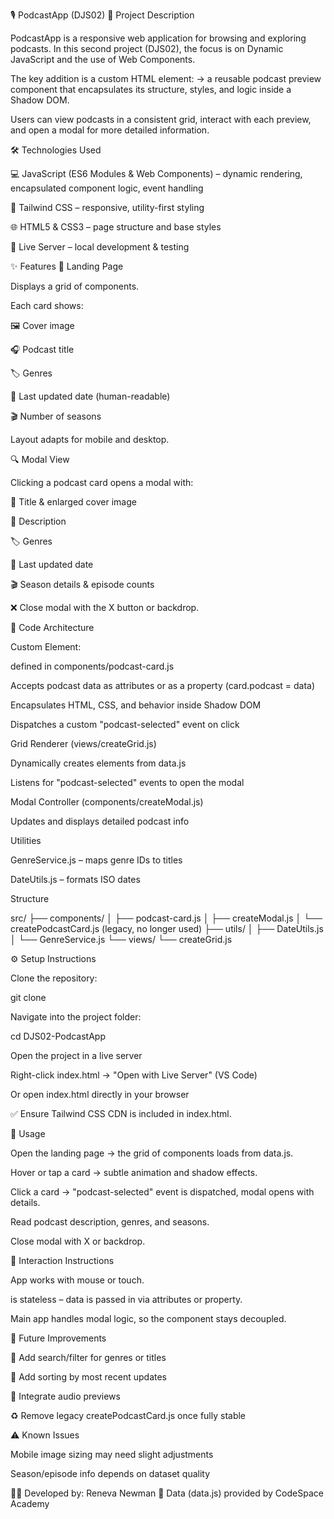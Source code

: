 🎙️ PodcastApp (DJS02)
📝 Project Description

PodcastApp is a responsive web application for browsing and exploring podcasts.
In this second project (DJS02), the focus is on Dynamic JavaScript and the use of Web Components.

The key addition is a custom HTML element:
<podcast-card> → a reusable podcast preview component that encapsulates its structure, styles, and logic inside a Shadow DOM.

Users can view podcasts in a consistent grid, interact with each preview, and open a modal for more detailed information.

🛠️ Technologies Used

💻 JavaScript (ES6 Modules & Web Components) – dynamic rendering, encapsulated component logic, event handling

🎨 Tailwind CSS – responsive, utility-first styling

🌐 HTML5 & CSS3 – page structure and base styles

🚀 Live Server – local development & testing

✨ Features
📄 Landing Page

Displays a grid of <podcast-card> components.

Each card shows:

🖼️ Cover image

🎧 Podcast title

🏷️ Genres

📅 Last updated date (human-readable)

🎬 Number of seasons

Layout adapts for mobile and desktop.

🔍 Modal View

Clicking a podcast card opens a modal with:

🎯 Title & enlarged cover image

📖 Description

🏷️ Genres

📅 Last updated date

🎬 Season details & episode counts

❌ Close modal with the X button or backdrop.

🧩 Code Architecture

Custom Element:

<podcast-card> defined in components/podcast-card.js

Accepts podcast data as attributes or as a property (card.podcast = data)

Encapsulates HTML, CSS, and behavior inside Shadow DOM

Dispatches a custom "podcast-selected" event on click

Grid Renderer (views/createGrid.js)

Dynamically creates <podcast-card> elements from data.js

Listens for "podcast-selected" events to open the modal

Modal Controller (components/createModal.js)

Updates and displays detailed podcast info

Utilities

GenreService.js – maps genre IDs to titles

DateUtils.js – formats ISO dates

Structure

src/
├── components/
│   ├── podcast-card.js
│   ├── createModal.js
│   └── createPodcastCard.js   (legacy, no longer used)
├── utils/
│   ├── DateUtils.js
│   └── GenreService.js
└── views/
    └── createGrid.js

⚙️ Setup Instructions

Clone the repository:

git clone <repository-url>


Navigate into the project folder:

cd DJS02-PodcastApp


Open the project in a live server

Right-click index.html → "Open with Live Server" (VS Code)

Or open index.html directly in your browser

✅ Ensure Tailwind CSS CDN is included in index.html.

🚀 Usage

Open the landing page → the grid of <podcast-card> components loads from data.js.

Hover or tap a card → subtle animation and shadow effects.

Click a card → "podcast-selected" event is dispatched, modal opens with details.

Read podcast description, genres, and seasons.

Close modal with X or backdrop.

🤝 Interaction Instructions

App works with mouse or touch.

<podcast-card> is stateless – data is passed in via attributes or property.

Main app handles modal logic, so the component stays decoupled.

🚧 Future Improvements

🔎 Add search/filter for genres or titles

📅 Add sorting by most recent updates

🎵 Integrate audio previews

♻️ Remove legacy createPodcastCard.js once fully stable

⚠️ Known Issues

Mobile image sizing may need slight adjustments

Season/episode info depends on dataset quality

👩‍💻 Developed by: Reneva Newman
📌 Data (data.js) provided by CodeSpace Academy
